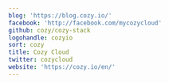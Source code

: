 ```yaml
---
blog: 'https://blog.cozy.io/'
facebook: 'http://facebook.com/mycozycloud'
github: cozy/cozy-stack
logohandle: cozyio
sort: cozy
title: Cozy Cloud
twitter: cozycloud
website: 'https://cozy.io/en/'
---
```

